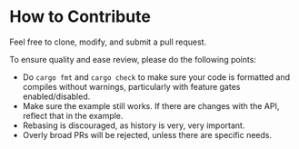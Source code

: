 # How to Contribute
Feel free to clone, modify, and submit a pull request.

To ensure quality and ease review, please do the following points:
* Do `cargo fmt` and `cargo check` to make sure your code
  is formatted and compiles without warnings, particularly with
  feature gates enabled/disabled.
* Make sure the example still works. If there are changes with the API,
  reflect that in the example.
* Rebasing is discouraged, as history is very, very important.
* Overly broad PRs will be rejected, unless there are specific needs.
